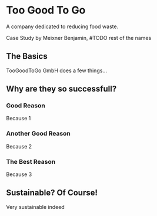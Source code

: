 
# Too Good To Go

A company dedicated to reducing food waste.

Case Study by Meixner Benjamin, #TODO rest of the names

## The Basics

TooGoodToGo GmbH does a few things...


## Why are they so successfull?

### Good Reason
Because 1

### Another Good Reason
Because 2

### The Best Reason
Because 3

## Sustainable? Of Course!

Very sustainable indeed



